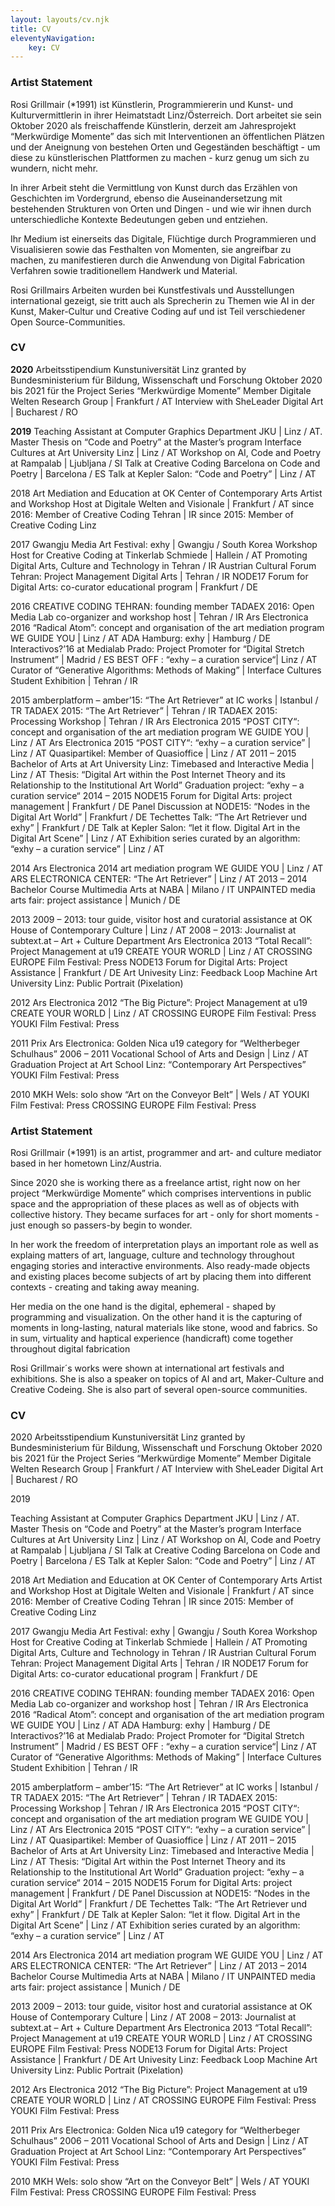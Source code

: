 ```yaml
---
layout: layouts/cv.njk
title: CV
eleventyNavigation:
    key: CV
---
```


<div class='german stack'> 

### Artist Statement

Rosi Grillmair (*1991) ist Künstlerin, Programmiererin und Kunst- und Kulturvermittlerin in ihrer Heimatstadt Linz/Österreich.
Dort arbeitet sie sein Oktober 2020 als freischaffende Künstlerin, derzeit am Jahresprojekt “Merkwürdige Momente” das sich mit Interventionen an öffentlichen Plätzen und der Aneignung von bestehen Orten und Gegeständen beschäftigt - um diese zu künstlerischen Plattformen zu machen - kurz genug um sich zu wundern, nicht mehr.


In ihrer Arbeit steht die Vermittlung von Kunst durch das Erzählen von Geschichten im Vordergrund, ebenso die Auseinandersetzung mit bestehenden Strukturen von Orten und Dingen - und wie wir ihnen durch unterschiedliche Kontexte Bedeutungen geben und entziehen.


Ihr Medium ist einerseits das Digitale, Flüchtige durch Programmieren und Visualisieren sowie das Festhalten von Momenten, sie angreifbar zu machen, zu manifestieren durch die Anwendung von Digital Fabrication Verfahren sowie traditionellem Handwerk und Material.

Rosi Grillmairs Arbeiten wurden bei Kunstfestivals und Ausstellungen international gezeigt, sie tritt auch als Sprecherin zu Themen wie AI in der Kunst, Maker-Cultur und Creative Coding auf und ist Teil verschiedener Open Source-Communities.

### CV

**2020**
Arbeitsstipendium Kunstuniversität Linz granted by Bundesministerium für Bildung, Wissenschaft und Forschung Oktober 2020 bis 2021 für the Project Series “Merkwürdige Momente”
Member Digitale Welten Research Group | Frankfurt / AT
Interview with SheLeader Digital Art | Bucharest / RO

**2019**
Teaching Assistant at Computer Graphics Department JKU | Linz / AT.
Master Thesis on “Code and Poetry” at the Master’s program Interface Cultures at Art University Linz | Linz / AT
Workshop on AI, Code and Poetry at Rampalab | Ljubljana / SI
Talk at Creative Coding Barcelona on Code and Poetry | Barcelona / ES
Talk at Kepler Salon: “Code and Poetry” | Linz / AT

2018
Art Mediation and Education at OK Center of Contemporary Arts
Artist and Workshop Host at Digitale Welten and Visionale | Frankfurt / AT
since 2016: Member of Creative Coding Tehran | IR
since 2015: Member of Creative Coding Linz

2017
Gwangju Media Art Festival: exhy | Gwangju / South Korea
Workshop Host for Creative Coding at Tinkerlab Schmiede | Hallein / AT
Promoting Digital Arts, Culture and Technology in Tehran / IR
Austrian Cultural Forum Tehran: Project Management Digital Arts | Tehran / IR
NODE17 Forum for Digital Arts: co-curator educational program | Frankfurt / DE

2016
CREATIVE CODING TEHRAN: founding member
TADAEX 2016: Open Media Lab co-organizer and workshop host  | Tehran / IR
Ars Electronica 2016 “Radical Atom”: concept and organisation of the art mediation program WE GUIDE YOU | Linz / AT
ADA Hamburg: exhy | Hamburg / DE
Interactivos?’16 at Medialab Prado: Project Promoter for “Digital Stretch Instrument” | Madrid / ES
BEST OFF : “exhy – a curation service“| Linz / AT
Curator of “Generative Algorithms: Methods of Making” | Interface Cultures Student Exhibition | Tehran / IR

2015
amberplatform – amber’15: “The Art Retriever” at IC works | Istanbul / TR
TADAEX 2015: “The Art Retriever” | Tehran / IR
TADAEX 2015: Processing Workshop | Tehran / IR
Ars Electronica 2015 “POST CITY“: concept and organisation of the art mediation program WE GUIDE YOU | Linz / AT
Ars Electronica 2015 “POST CITY“: “exhy – a curation service” | Linz / AT
Quasipartikel: Member of Quasioffice | Linz / AT
2011 – 2015 Bachelor of Arts at Art University Linz:
Timebased and Interactive Media | Linz / AT
Thesis: “Digital Art within the Post Internet Theory and its Relationship to the Institutional Art World”
Graduation project: “exhy – a curation service“
2014 – 2015 NODE15 Forum for Digital Arts: project management | Frankfurt / DE
Panel Discussion at NODE15: “Nodes in the Digital Art World” | Frankfurt / DE
Techettes Talk: “The Art Retriever und exhy” | Frankfurt / DE
Talk at Kepler Salon: “let it flow. Digital Art in the Digital Art Scene” | Linz / AT
Exhibition series curated by an algorithm: “exhy – a curation service” | Linz / AT

2014
Ars Electronica 2014 art mediation program WE GUIDE YOU | Linz / AT
ARS ELECTRONICA CENTER: “The Art Retriever” | Linz / AT
2013 – 2014 Bachelor Course Multimedia Arts at NABA | Milano / IT
UNPAINTED media arts fair: project assistance | Munich / DE

2013
2009 – 2013: tour guide, visitor host and curatorial assistance at OK House of Contemporary Culture | Linz / AT
2008 – 2013: Journalist at subtext.at – Art + Culture Department
Ars Electronica 2013 “Total Recall”: Project Management at u19 CREATE YOUR WORLD | Linz / AT
CROSSING EUROPE Film Festival: Press
NODE13 Forum for Digital Arts: Project Assistance | Frankfurt / DE
Art Univesity Linz: Feedback Loop Machine
Art University Linz: Public Portrait (Pixelation)

2012
Ars Electronica 2012 “The Big Picture”: Project Management at u19 CREATE YOUR WORLD | Linz / AT
CROSSING EUROPE Film Festival: Press
YOUKI Film Festival: Press

2011
Prix Ars Electronica: Golden Nica u19 category for “Weltherbeger Schulhaus”
2006 – 2011 Vocational School of Arts and Design | Linz / AT
Graduation Project at Art School Linz: “Contemporary Art Perspectives”
YOUKI Film Festival: Press

2010
MKH Wels: solo show “Art on the Conveyor Belt” | Wels / AT
YOUKI Film Festival: Press
CROSSING EUROPE Film Festival: Press

</div>

<div class='english stack'>

### Artist Statement

Rosi Grillmair (*1991) is an artist, programmer and art- and culture mediator based in her hometown Linz/Austria.

Since 2020 she is working there as a freelance artist, right now on her project “Merkwürdige Momente” which comprises interventions in public space and the appropriation of these places as well as of objects with collective history. They became surfaces for art - only for short moments - just enough so passers-by begin to wonder.

In her work the freedom of interpretation plays an important role as well as explaing matters of art, language, culture and technology throughout engaging stories and interactive environments. Also ready-made objects and existing places become subjects of art by placing them into different contexts - creating and taking away meaning.

Her media on the one hand is the digital, ephemeral - shaped by programming and visualization. On the other hand it is the capturing of moments in long-lasting, natural materials like stone, wood and fabrics. So in sum, virtuality and haptical experience (handicraft) come together throughout digital fabrication

Rosi Grillmair´s works were shown at international art festivals and exhibitions. She is also a speaker on topics of AI and art, Maker-Culture and Creative Codeing. She is also part of several open-source communities.

### CV

2020
Arbeitsstipendium Kunstuniversität Linz granted by Bundesministerium für Bildung, Wissenschaft und Forschung Oktober 2020 bis 2021 für the Project Series “Merkwürdige Momente”
Member Digitale Welten Research Group | Frankfurt / AT
Interview with SheLeader Digital Art | Bucharest / RO

2019

Teaching Assistant at Computer Graphics Department JKU | Linz / AT.
Master Thesis on “Code and Poetry” at the Master’s program Interface Cultures at Art University Linz | Linz / AT
Workshop on AI, Code and Poetry at Rampalab | Ljubljana / SI
Talk at Creative Coding Barcelona on Code and Poetry | Barcelona / ES
Talk at Kepler Salon: “Code and Poetry” | Linz / AT

2018
Art Mediation and Education at OK Center of Contemporary Arts
Artist and Workshop Host at Digitale Welten and Visionale | Frankfurt / AT
since 2016: Member of Creative Coding Tehran | IR
since 2015: Member of Creative Coding Linz

2017
Gwangju Media Art Festival: exhy | Gwangju / South Korea
Workshop Host for Creative Coding at Tinkerlab Schmiede | Hallein / AT
Promoting Digital Arts, Culture and Technology in Tehran / IR
Austrian Cultural Forum Tehran: Project Management Digital Arts | Tehran / IR
NODE17 Forum for Digital Arts: co-curator educational program | Frankfurt / DE

2016
CREATIVE CODING TEHRAN: founding member
TADAEX 2016: Open Media Lab co-organizer and workshop host  | Tehran / IR
Ars Electronica 2016 “Radical Atom”: concept and organisation of the art mediation program WE GUIDE YOU | Linz / AT
ADA Hamburg: exhy | Hamburg / DE
Interactivos?’16 at Medialab Prado: Project Promoter for “Digital Stretch Instrument” | Madrid / ES
BEST OFF : “exhy – a curation service“| Linz / AT
Curator of “Generative Algorithms: Methods of Making” | Interface Cultures Student Exhibition | Tehran / IR

2015
amberplatform – amber’15: “The Art Retriever” at IC works | Istanbul / TR
TADAEX 2015: “The Art Retriever” | Tehran / IR
TADAEX 2015: Processing Workshop | Tehran / IR
Ars Electronica 2015 “POST CITY“: concept and organisation of the art mediation program WE GUIDE YOU | Linz / AT
Ars Electronica 2015 “POST CITY“: “exhy – a curation service” | Linz / AT
Quasipartikel: Member of Quasioffice | Linz / AT
2011 – 2015 Bachelor of Arts at Art University Linz:
Timebased and Interactive Media | Linz / AT
Thesis: “Digital Art within the Post Internet Theory and its Relationship to the Institutional Art World”
Graduation project: “exhy – a curation service“
2014 – 2015 NODE15 Forum for Digital Arts: project management | Frankfurt / DE
Panel Discussion at NODE15: “Nodes in the Digital Art World” | Frankfurt / DE
Techettes Talk: “The Art Retriever und exhy” | Frankfurt / DE
Talk at Kepler Salon: “let it flow. Digital Art in the Digital Art Scene” | Linz / AT
Exhibition series curated by an algorithm: “exhy – a curation service” | Linz / AT

2014
Ars Electronica 2014 art mediation program WE GUIDE YOU | Linz / AT
ARS ELECTRONICA CENTER: “The Art Retriever” | Linz / AT
2013 – 2014 Bachelor Course Multimedia Arts at NABA | Milano / IT
UNPAINTED media arts fair: project assistance | Munich / DE

2013
2009 – 2013: tour guide, visitor host and curatorial assistance at OK House of Contemporary Culture | Linz / AT
2008 – 2013: Journalist at subtext.at – Art + Culture Department
Ars Electronica 2013 “Total Recall”: Project Management at u19 CREATE YOUR WORLD | Linz / AT
CROSSING EUROPE Film Festival: Press
NODE13 Forum for Digital Arts: Project Assistance | Frankfurt / DE
Art Univesity Linz: Feedback Loop Machine
Art University Linz: Public Portrait (Pixelation)

2012
Ars Electronica 2012 “The Big Picture”: Project Management at u19 CREATE YOUR WORLD | Linz / AT
CROSSING EUROPE Film Festival: Press
YOUKI Film Festival: Press

2011
Prix Ars Electronica: Golden Nica u19 category for “Weltherbeger Schulhaus”
2006 – 2011 Vocational School of Arts and Design | Linz / AT
Graduation Project at Art School Linz: “Contemporary Art Perspectives”
YOUKI Film Festival: Press

2010
MKH Wels: solo show “Art on the Conveyor Belt” | Wels / AT
YOUKI Film Festival: Press
CROSSING EUROPE Film Festival: Press

</div>



